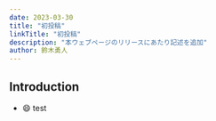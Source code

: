 ```yaml
---
date: 2023-03-30
title: "初投稿"
linkTitle: "初投稿"
description: "本ウェブページのリリースにあたり記述を追加"
author: 鈴木勇人
---
```



## Introduction

- :smile: test
  